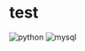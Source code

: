 # test
![python](https://img.shields.io/badge/python-3.6-green.svg?color=green&label=python&logo=python)
![mysql](https://img.shields.io/badge/mysql-5.5-green.svg?color=green&label=mysql&logo=mysql)


